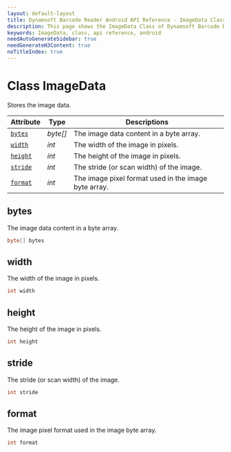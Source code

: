 ```yaml
---
layout: default-layout
title: Dynamsoft Barcode Reader Android API Reference - ImageData Class
description: This page shows the ImageData Class of Dynamsoft Barcode Reader for Android SDK.
keywords: ImageData, class, api reference, android
needAutoGenerateSidebar: true
needGenerateH3Content: true
noTitleIndex: true
---
```



# Class ImageData

Stores the image data.  

| Attribute | Type | Descriptions |
|---------- | ---- | ------------ |
| [`bytes`](#bytes) | *byte\[\]* | The image data content in a byte array. |
| [`width`](#width) | *int* | The width of the image in pixels. |
| [`height`](#height) | *int* | The height of the image in pixels. |
| [`stride`](#stride) | *int* | The stride (or scan width) of the image. |
| [`format`](#format) | *int* | The image pixel format used in the image byte array. |

## bytes

The image data content in a byte array.

```java
byte[] bytes
```

## width

The width of the image in pixels.

```java
int width
```

## height

The height of the image in pixels.

```java
int height
```

## stride

The stride (or scan width) of the image.

```java
int stride
```

## format

The image pixel format used in the image byte array.

```java
int format
```
